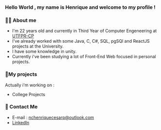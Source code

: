 ### Hello World , my name is Henrique and welcome to my profile !

### 👨‍🎓 About me
- I'm 22 years old and currently in Third Year of Computer Engeneering at <a href=http://www.utfpr.edu.br/campus/cornelioprocopio>UTFPR-CP</a>
- I've already worked with some Java, C, C#, SQL, pgSQl and ReactJS projects at the University.
- I have some knowledge in unity.
- Currently i've been studying a lot of Front-End Web focused in personal projects.

### 📓My projects
Actually i'm working on :
- College Projects

### 📣 Contact Me
- E-mail : nchenriquecesarp@outlook.com
- <a href=https://www.linkedin.com/in/henrique-cesar-nogarini-de-carvalho-99943b216/>LinkedIn</a>




<!--
**henriquenogarini/henriquenogarini** is a ✨ _special_ ✨ repository because its `README.md` (this file) appears on your GitHub profile.

Here are some ideas to get you started:

- 🔭 I’m currently working on ...
- 🌱 I’m currently learning ...
- 👯 I’m looking to collaborate on ...
- 🤔 I’m looking for help with ...
- 💬 Ask me about ...
- 📫 How to reach me: ...
- 😄 Pronouns: ...
- ⚡ Fun fact: ...
-->
